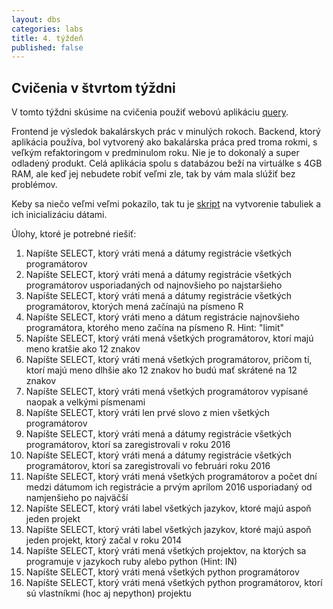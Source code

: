 ```yaml
---
layout: dbs
categories: labs
title: 4. týždeň
published: false
---
```


## Cvičenia v štvrtom týždni

V tomto týždni skúsime na cvičenia použiť webovú aplikáciu [query](https://query.fiit.stuba.sk).

Frontend je výsledok bakalárskych prác v minulých rokoch. Backend, ktorý aplikácia používa, bol vytvorený ako bakalárska práca pred troma rokmi, s veľkým refaktoringom v predminulom roku. Nie je to dokonalý a super odladený produkt. Celá aplikácia spolu s databázou beží na virtuálke s 4GB RAM, ale keď jej nebudete robiť veľmi zle, tak by vám mala slúžiť bez problémov.

Keby sa niečo veľmi veľmi pokazilo, tak tu je [skript](/labs/files/lab04/projects_dump.sql) na vytvorenie tabuliek a ich inicializáciu dátami.

Úlohy, ktoré je potrebné riešiť:

1. ﻿Napíšte SELECT, ktorý vráti mená a dátumy registrácie všetkých programátorov
2. Napíšte SELECT, ktorý vráti mená a dátumy registrácie všetkých programátorov usporiadaných od najnovšieho po najstaršieho
3. Napíšte SELECT, ktorý vráti mená a dátumy registrácie všetkých programátorov, ktorých mená začínajú na písmeno R
4. Napíšte SELECT, ktorý vráti meno a dátum registrácie najnovšieho programátora, ktorého meno začína na písmeno R. Hint: "limit"
5. Napíšte SELECT, ktorý vráti mená všetkých programátorov, ktorí majú meno kratšie ako 12 znakov
6. Napíšte SELECT, ktorý vráti mená všetkých programátorov, pričom tí, ktorí majú meno dlhšie ako 12 znakov ho budú mať skrátené na 12 znakov
7. Napíšte SELECT, ktorý vráti mená všetkých programátorov vypísané naopak a velkými písmenami
9. Napíšte SELECT, ktorý vráti len prvé slovo z mien všetkých programátorov
10. Napíšte SELECT, ktorý vráti mená a dátumy registrácie všetkých programátorov, ktorí sa zaregistrovali v roku 2016
11. Napíšte SELECT, ktorý vráti mená a dátumy registrácie všetkých programátorov, ktorí sa zaregistrovali vo februári roku 2016
12. Napíšte SELECT, ktorý vráti mená všetkých programátorov a počet dní medzi dátumom ich registrácie a prvým aprílom 2016 usporiadaný od namjenšieho po najväčší
13. Napíšte SELECT, ktorý vráti label všetkých jazykov, ktoré majú aspoň jeden projekt
14. Napíšte SELECT, ktorý vráti label všetkých jazykov, ktoré majú aspoň jeden projekt, ktorý začal v roku 2014
15. Napíšte SELECT, ktorý vráti mená všetkých projektov, na ktorých sa programuje v jazykoch ruby alebo python (Hint: IN)
16. Napíšte SELECT, ktorý vráti mená všetkých python programátorov
17. Napíšte SELECT, ktorý vráti mená všetkých python programátorov, ktorí sú vlastníkmi (hoc aj nepython) projektu






